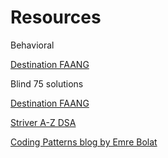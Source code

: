 # Resources

Behavioral

[Destination FAANG](https://www.youtube.com/watch?v=YlGuCbMIR5I)

Blind 75 solutions

[Destination FAANG](https://www.youtube.com/watch?v=PieZjz2Pyhw)

[Striver A-Z DSA]()

[Coding Patterns blog by Emre Bolat](https://emre.me/categories/#coding-patterns)
